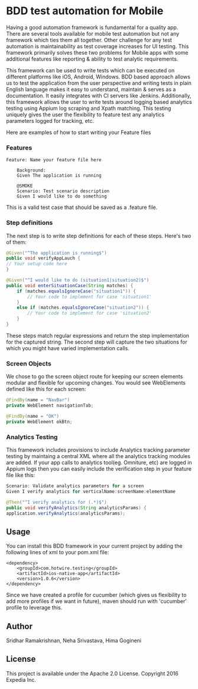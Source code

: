 # BDD test automation for Mobile
Having a good automation framework is fundamental for a quality app. There are several tools available for mobile test automation but not any framework which ties them all together. Other challenge for any test automation is maintainability as test coverage increases for UI testing. This framework primarily solves these two problems for Mobile apps with some additional features like reporting & ability to test analytic requirements. 

This framework can be used to write tests which can be executed on different platforms like iOS, Android, Windows. BDD based approach allows us to test the application from the user perspective and writing tests in plain English language makes it easy to understand, maintain & serves as a documentation. It easily integrates with CI servers like Jenkins. Additionally, this framework allows the user to write tests around logging based analytics testing using Appium log scraping and Xpath matching. This testing uniquely gives the user the flexibility to feature test any analytics parameters logged for tracking, etc. 

Here are examples of how to start writing your Feature files

### Features
```
Feature: Name your feature file here    

    Background:
    Given The application is running

    @SMOKE
    Scenario: Test scenario description
    Given I would like to do something
```

This is a valid test case that should be saved as a .feature file.

### Step definitions
The next step is to write step definitions for each of these steps. Here's two of them:

```java
@Given("^The application is running$")
public void verifyAppLauch {
// Your setup code here
}

@Given("^I would like to do (situation1|situation2)$")
public void enterSituationCase(String matches) {
    if (matches.equalsIgnoreCase("situation1")) {
        // Your code to implement for case 'situation1'
    }
    else if (matches.equalsIgnoreCase("situation2")) {
        // Your code to implement for case 'situation2'
    }
}

```

These steps match regular expressions and return the step implementation for the captured string. The second step will capture the two situations for which you might have varied implementation calls.

### Screen Objects
We chose to go the screen object route for keeping our screen elements modular and flexible for upcoming changes. You would see WebElements defined like this for each screen:

```java
@FindBy(name = "NavBar")
private WebElement navigationTab;

@FindBy(name = "OK")
private WebElement okBtn;

```
### Analytics Testing

This framework includes provisions to include Analytics tracking parameter testing by maintaing a central XML where all the analytics tracking modules are added.  If your app calls to analytics tool(eg. Omniture, etc) are logged in Appium logs then  you can easily include the verification step in your feature file like this: 

```java
Scenario: Validate analytics parameters for a screen
Given I verify analytics for verticalName:screenName:elementName 

@Then("^I verify analytics for (.*)$")
public void verifyAnalytics(String analyticsParams) {
application.verifyAnalytics(analyticsParams);

```

## Usage

You can install this BDD framework in your current project by adding the following lines of xml to your pom.xml file:

```
<dependency>
    <groupId>com.hotwire.testing</groupId>
    <artifactId>ios-native-app</artifactId>
    <version>1.0.6</version>
</dependency>

```
Since we have created a profile for cucumber (which gives us flexibility to add more profiles if we want in future), maven should run with 'cucumber' profile to leverage this.

## Author

Sridhar Ramakrishnan, Neha Srivastava, Hima Gogineni

## License

This project is available under the Apache 2.0 License.
Copyright 2016 Expedia Inc.
